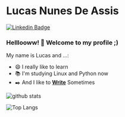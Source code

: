 

<!--
### Hi there 👋

Here are some ideas to get you started:

- 🔭 I’m currently working on ...
- 🌱 I’m currently learning ...
- 👯 I’m looking to collaborate on ...
- 🤔 I’m looking for help with ...
- 💬 Ask me about ...
- 📫 How to reach me: ...
- 😄 Pronouns: ...
- ⚡ Fun fact: ...
-->

# Lucas Nunes De Assis

[![Linkedin Badge](https://img.shields.io/badge/-LinkedIn-blue?style=flat-square&logo=Linkedin&logoColor=white&link=https://www.linkedin.com/in/lucasnunesdeassis/)](https://www.linkedin.com/in/kilerhg/)

### Helllooww! 👋 Welcome to my profile ;)

My name is Lucas and ...:

 - 😄 I really like to learn
 - 📚 I'm studying Linux and Python now
 - :black_nib: And I like to <a href="https://www.pensador.com/autor/lucas_nunes_de_assis/"> <b>Write</b></a> Sometimes
 
![github stats](https://github-readme-stats.vercel.app/api?username=kilerhg&show_icons=true&hide_border=true)

![Top Langs](https://github-readme-stats.vercel.app/api/top-langs/?username=kilerhg&layout=compact&hide_border=true)

